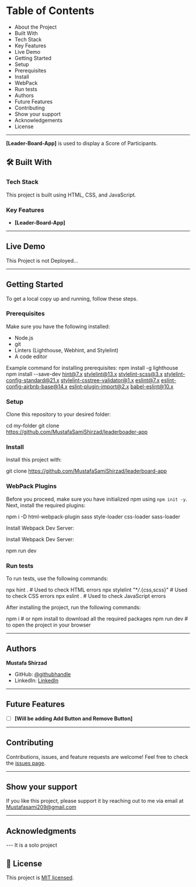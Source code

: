 # Table of Contents

- About the Project
- Built With
- Tech Stack
- Key Features
- Live Demo
- Getting Started
- Setup
- Prerequisites
- Install
- WebPack
- Run tests
- Authors
- Future Features
- Contributing
- Show your support
- Acknowledgements
- License

---


**[Leader-Board-App]** is used to display a Score of Participants.

## 🛠 Built With

### Tech Stack

This project is built using HTML, CSS, and JavaScript.

### Key Features

- **[Leader-Board-App]**

---

## Live Demo

This Project is not Deployed...

---

## Getting Started

To get a local copy up and running, follow these steps.

### Prerequisites

Make sure you have the following installed:

- Node.js
- git
- Linters (Lighthouse, Webhint, and Stylelint)
- A code editor

Example command for installing prerequisites:
npm install -g lighthouse
npm install --save-dev hint@7.x stylelint@13.x stylelint-scss@3.x stylelint-config-standard@21.x stylelint-csstree-validator@1.x eslint@7.x eslint-config-airbnb-base@14.x eslint-plugin-import@2.x babel-eslint@10.x

### Setup

Clone this repository to your desired folder:

cd my-folder
git clone https://github.com/MustafaSamiShirzad/leaderboader-app

### Install

Install this project with:

git clone https://github.com/MustafaSamiShirzad/leaderboard-app

### WebPack Plugins

Before you proceed, make sure you have initialized npm using `npm init -y`.
Next, install the required plugins:

npm i -D html-webpack-plugin sass style-loader css-loader sass-loader

Install Webpack Dev Server:

Install Webpack Dev Server:

npm run dev

### Run tests

To run tests, use the following commands:

npx hint . # Used to check HTML errors
npx stylelint "\*_/_.{css,scss}" # Used to check CSS errors
npx eslint . # Used to check JavaScript errors

After installing the project, run the following commands:

npm i # or npm install to download all the required packages
npm run dev # to open the project in your browser

---

## Authors

**Mustafa Shirzad**

- GitHub: [@githubhandle](https://github.com/MustafaSamiShirzad)
- LinkedIn: [LinkedIn](https://www.linkedin.com/in/mustafa-shirzad-9ab766179/)

---

## Future Features

- [ ] **[Will be adding Add Button and Remove Button]**

---

## Contributing

Contributions, issues, and feature requests are welcome!
Feel free to check the [issues page](../../issues/).

---

## Show your support

If you like this project, please support it by reaching out to me via email at Mustafasami209@gmail.com

---

## Acknowledgments

--- It is a solo project

## 📝 License

This project is [MIT licensed](./LICENSE).
